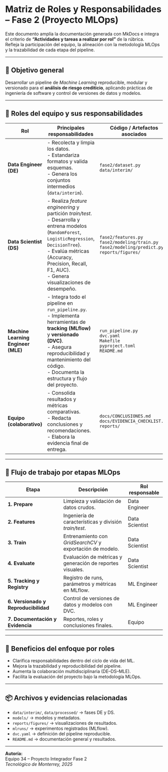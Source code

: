 # Matriz de Roles y Responsabilidades – Fase 2 (Proyecto MLOps)

Este documento amplía la documentación generada con MkDocs e integra el criterio de **“Actividades y tareas a realizar por rol”** de la rúbrica.  
Refleja la participación del equipo, la alineación con la metodología MLOps y la trazabilidad de cada etapa del pipeline.

---

## 🎯 Objetivo general

Desarrollar un pipeline de *Machine Learning* reproducible, modular y versionado para el **análisis de riesgo crediticio**, aplicando prácticas de ingeniería de software y control de versiones de datos y modelos.

---

## 👥 Roles del equipo y sus responsabilidades

| Rol | Principales responsabilidades | Código / Artefactos asociados |
|------|-------------------------------|-------------------------------|
| **Data Engineer (DE)** | - Recolecta y limpia los datos.<br>- Estandariza formatos y valida esquemas.<br>- Genera los conjuntos intermedios (`data/interim`). | `fase2/dataset.py`<br>`data/interim/` |
| **Data Scientist (DS)** | - Realiza *feature engineering* y partición *train/test*.<br>- Desarrolla y entrena modelos (`RandomForest`, `LogisticRegression`, `DecisionTree`).<br>- Evalúa métricas (Accuracy, Precision, Recall, F1, AUC).<br>- Genera visualizaciones de desempeño. | `fase2/features.py`<br>`fase2/modeling/train.py`<br>`fase2/modeling/predict.py`<br>`reports/figures/` |
| **Machine Learning Engineer (MLE)** | - Integra todo el pipeline en `run_pipeline.py`.<br>- Implementa herramientas de **tracking (MLflow)** y **versionado (DVC)**.<br>- Asegura reproducibilidad y mantenimiento del código.<br>- Documenta la estructura y flujo del proyecto. | `run_pipeline.py`<br>`dvc.yaml`<br>`Makefile`<br>`pyproject.toml`<br>`README.md` |
| **Equipo (colaborativo)** | - Consolida resultados y métricas comparativas.<br>- Redacta conclusiones y recomendaciones.<br>- Elabora la evidencia final de entrega. | `docs/CONCLUSIONES.md`<br>`docs/EVIDENCIA_CHECKLIST.md`<br>`reports/` |

---

## 🔄 Flujo de trabajo por etapas MLOps

| Etapa | Descripción | Rol responsable |
|--------|--------------|-----------------|
| **1. Prepare** | Limpieza y validación de datos crudos. | Data Engineer |
| **2. Features** | Ingeniería de características y división *train/test*. | Data Scientist |
| **3. Train** | Entrenamiento con *GridSearchCV* y exportación de modelo. | Data Scientist |
| **4. Evaluate** | Evaluación de métricas y generación de reportes visuales. | Data Scientist |
| **5. Tracking y Registry** | Registro de runs, parámetros y métricas en MLflow. | ML Engineer |
| **6. Versionado y Reproducibilidad** | Control de versiones de datos y modelos con DVC. | ML Engineer |
| **7. Documentación y Evidencia** | Reportes, roles y conclusiones finales. | Equipo |

---

## 💼 Beneficios del enfoque por roles

- Clarifica responsabilidades dentro del ciclo de vida del ML.  
- Mejora la trazabilidad y reproducibilidad del pipeline.  
- Aumenta la colaboración multidisciplinaria (DE–DS–MLE).  
- Facilita la evaluación del proyecto bajo la metodología MLOps.

---

## 📦 Archivos y evidencias relacionadas

- `data/interim/`, `data/processed/` → fases DE y DS.  
- `models/` → modelos y metadatos.  
- `reports/figures/` → visualizaciones de resultados.  
- `mlruns/` → experimentos registrados (MLflow).  
- `dvc.yaml` → definición del pipeline reproducible.  
- `README.md` → documentación general y resultados.  

---

**Autoría:**  
Equipo 34 – Proyecto Integrador Fase 2  
*Tecnológico de Monterrey, 2025*
